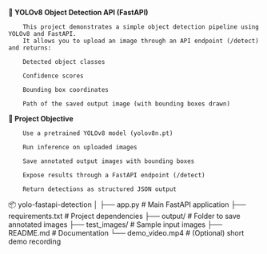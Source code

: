**🧠 YOLOv8 Object Detection API (FastAPI)**

        This project demonstrates a simple object detection pipeline using YOLOv8 and FastAPI.
        It allows you to upload an image through an API endpoint (/detect) and returns:
        
        Detected object classes
        
        Confidence scores
        
        Bounding box coordinates
        
        Path of the saved output image (with bounding boxes drawn)

**🎯 Project Objective**

        Use a pretrained YOLOv8 model (yolov8n.pt)
        
        Run inference on uploaded images
        
        Save annotated output images with bounding boxes
        
        Expose results through a FastAPI endpoint (/detect)

        Return detections as structured JSON output

📦 yolo-fastapi-detection
│
├── app.py                 # Main FastAPI application
├── requirements.txt       # Project dependencies
├── output/                # Folder to save annotated images
├── test_images/           # Sample input images
├── README.md              # Documentation
└── demo_video.mp4         # (Optional) short demo recording

